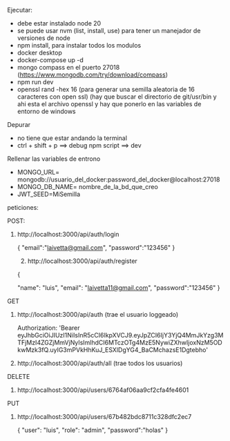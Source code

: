 Ejecutar:

* debe estar instalado node 20
* se puede usar nvm (list, install, use) para tener un manejador de versiones de node
* npm install, para instalar todos los modulos
* docker desktop
* docker-compose  up -d
* mongo compass en el puerto 27018 (https://www.mongodb.com/try/download/compass)
* npm run dev
* openssl rand -hex 16 (para generar una semilla aleatoria de 16 caracteres con open ssl) (hay que buscar el directorio de git/usr/bin y ahi esta el archivo openssl y hay que ponerlo en las variables de entorno de windows

Depurar

* no tiene que estar andando la terminal
* ctrl + shift + p  ==> debug npm script  ==> dev

Rellenar las variables de entrono

* MONGO_URL= mongodb://usuario_del_docker:password_del_docker@localhost:27018
* MONGO_DB_NAME= nombre_de_la_bd_que_creo
* JWT_SEED=MiSemilla

peticiones:

POST:

1) http://localhost:3000/api/auth/login

   {
   "email":"laivetta@gmail.com",
   "password":"123456"
   }

   2. http://localhost:3000/api/auth/register

   {

   "name": "luis",
   "email": "laivetta11@gmail.com",
   "password":"123456"
   }

GET

1. http://localhost:3000/api/auth   (trae el usuario loggeado)

   Authorization: 'Bearer 		eyJhbGciOiJIUzI1NiIsInR5cCI6IkpXVCJ9.eyJpZCI6IjY3YjQ4MmJkYzg3MTFjMzI4ZGZjMmVjNyIsImlhdCI6MTczOTg4MzE5NywiZXhwIjoxNzM5ODkwMzk3fQ.uyIG3mPVkHhKuJ_ESXlDgYG4_BaCMchazsE1Dgtebho'
2. http://localhost:3000/api/auth/all  (trae todos los usuarios)

DELETE

1. http://localhost:3000/api/users/6764af06aa9cf2cfa4fe4601

PUT

1. http://localhost:3000/api/users/67b482bdc8711c328dfc2ec7

   {
   "user": "luis",
   "role": "admin",
   "password":"holas"
   }

